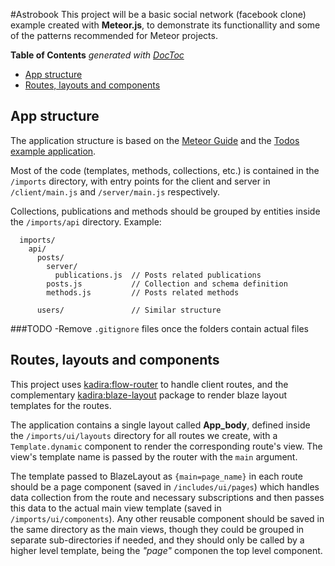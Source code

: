 #Astrobook
This project will be a basic social network (facebook clone) example created with **Meteor.js**, to demonstrate its functionallity and some of the patterns recommended for Meteor projects.

<!-- START doctoc generated TOC please keep comment here to allow auto update -->
<!-- DON'T EDIT THIS SECTION, INSTEAD RE-RUN doctoc TO UPDATE -->
**Table of Contents**  *generated with [DocToc](https://github.com/thlorenz/doctoc)*

- [App structure](#app-structure)
- [Routes, layouts and components](#routes-layouts-and-components)

<!-- END doctoc generated TOC please keep comment here to allow auto update -->

## App structure
The application structure is based on the [Meteor Guide](http://guide.meteor.com/structure.html) and the [Todos example application](https://github.com/meteor/todos).

Most of the code (templates, methods, collections, etc.) is contained in the `/imports` directory, with entry points for the client and server in `/client/main.js` and `/server/main.js` respectively.

Collections, publications and methods should be grouped by entities inside the `/imports/api` directory. Example:
```
  imports/
    api/
      posts/
        server/
          publications.js  // Posts related publications
        posts.js           // Collection and schema definition
        methods.js         // Posts related methods

      users/               // Similar structure
```

###TODO
-Remove `.gitignore` files once the folders contain actual files

## Routes, layouts and components
This project uses [kadira:flow-router](https://atmospherejs.com/kadira/flow-router) to handle client routes, and the complementary [kadira:blaze-layout](https://atmospherejs.com/kadira/blaze-layout) package to render blaze layout templates for the routes.

The application contains a single layout called **App_body**, defined inside the `/imports/ui/layouts` directory for all routes we create, with a `Template.dynamic` component to render the corresponding route's view. The view's template name is passed by the router with the `main` argument.

The template passed to BlazeLayout as `{main=page_name}` in each route should be a page component (saved in `/includes/ui/pages`) which handles data collection from the route and necessary subscriptions and then passes this data to the actual main view template (saved in `/imports/ui/components`). Any other reusable component should be saved in the same directory as the main views, though they could be grouped in separate sub-directories if needed, and they should only be called by a higher level template, being the _"page"_ componen the top level component.